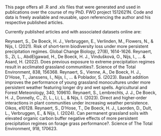 This page offers all .R and .xls files that were generated and used in publications over the course of my PhD. FWO project 1S12621N.
Code and data is freely available and reusable, upon referencing the author and his respective published articles.

Currently published articles and with associated datasets online are:

Reynaert, S., De Boeck, H. J., Verbruggen, E., Verlinden, M., Flowers, N., & Nijs, I. (2021). Risk of short‐term biodiversity loss under more persistent precipitation regimes. Global Change Biology, 27(8), 1614-1626.
Reynaert, S., Zi, L., AbdElgawad, H., De Boeck, H. J., Vindušková, O., Nijs, I., ... & Asard, H. (2022). Does previous exposure to extreme precipitation regimes result in acclimated grassland communities?. Science of the Total Environment, 838, 156368.
Reynaert, S., Vienne, A., De Boeck, H. J., D'Hose, T., Janssens, I., Nijs, I., ... & Poblador, S. (2023). Basalt addition improves the performance of young grassland monocultures under more persistent weather featuring longer dry and wet spells. Agricultural and Forest Meteorology, 340, 109610.
Reynaert, S., Lembrechts, J. J., De Boeck, H. J., Donnelly, C., Zi, L., Li, L., & Nijs, I. (2023). Direct and higher‐order interactions in plant communities under increasing weather persistence. Oikos, e10128.
Reynaert, S., D’Hose, T., De Boeck, H. J., Laorden, D., Dult, L., Verbruggen, E., & Nijs, I. (2024). Can permanent grassland soils with elevated organic carbon buffer negative effects of more persistent precipitation regimes on forage grass performance?. Science of The Total Environment, 918, 170623.
